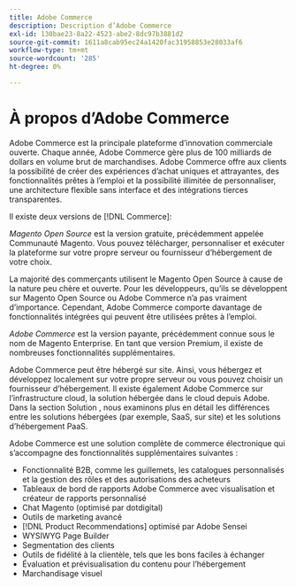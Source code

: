 ```yaml
---
title: Adobe Commerce
description: Description d’Adobe Commerce
exl-id: 130bae23-8a22-4523-abe2-8dc97b3881d2
source-git-commit: 1611a8cab95ec24a1420fac31958853e28033af6
workflow-type: tm+mt
source-wordcount: '285'
ht-degree: 0%

---
```


# À propos d’Adobe Commerce

Adobe Commerce est la principale plateforme d’innovation commerciale ouverte. Chaque année, Adobe Commerce gère plus de 100 milliards de dollars en volume brut de marchandises. Adobe Commerce offre aux clients la possibilité de créer des expériences d’achat uniques et attrayantes, des fonctionnalités prêtes à l’emploi et la possibilité illimitée de personnaliser, une architecture flexible sans interface et des intégrations tierces transparentes.

Il existe deux versions de [!DNL Commerce]:

_Magento Open Source_ est la version gratuite, précédemment appelée Communauté Magento. Vous pouvez télécharger, personnaliser et exécuter la plateforme sur votre propre serveur ou fournisseur d’hébergement de votre choix.

La majorité des commerçants utilisent le Magento Open Source à cause de la nature peu chère et ouverte. Pour les développeurs, qu’ils se développent sur Magento Open Source ou Adobe Commerce n’a pas vraiment d’importance. Cependant, Adobe Commerce comporte davantage de fonctionnalités intégrées qui peuvent être utilisées prêtes à l’emploi.

_Adobe Commerce_ est la version payante, précédemment connue sous le nom de Magento Enterprise. En tant que version Premium, il existe de nombreuses fonctionnalités supplémentaires.

Adobe Commerce peut être hébergé sur site. Ainsi, vous hébergez et développez localement sur votre propre serveur ou vous pouvez choisir un fournisseur d’hébergement. Il existe également Adobe Commerce sur l’infrastructure cloud, la solution hébergée dans le cloud depuis Adobe. Dans la section Solution , nous examinons plus en détail les différences entre les solutions hébergées (par exemple, SaaS, sur site) et les solutions d’hébergement PaaS.

Adobe Commerce est une solution complète de commerce électronique qui s’accompagne des fonctionnalités supplémentaires suivantes :

- Fonctionnalité B2B, comme les guillemets, les catalogues personnalisés et la gestion des rôles et des autorisations des acheteurs
- Tableaux de bord de rapports Adobe Commerce avec visualisation et créateur de rapports personnalisé
- Chat Magento (optimisé par dotdigital)
- Outils de marketing avancé
- [!DNL Product Recommendations] optimisé par Adobe Sensei
- WYSIWYG Page Builder
- Segmentation des clients
- Outils de fidélité à la clientèle, tels que les bons faciles à échanger
- Évaluation et prévisualisation du contenu pour l’hébergement
- Marchandisage visuel
